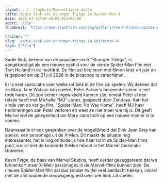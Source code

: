 ```yaml
---
layout: ../../layouts/NieuwsLayout.astro
title: Sadie Sink van Stranger Things in Spider-Man 4
date: 2025-03-12T19:40:09.013+01:00
soort: 'Film'
thumbnail: 'https://www.slashfilm.com/img/gallery/tom-hollands-spider-man-4-casts-a-stranger-things-star-lets-guess-which-marvel-character-shes-playing/l-intro-1741802907.jpg
'
trailer: ""
slug: 'sadie-sink-van-stranger-things-in-spiderman-4'
tags: ["Film"]
---
```


Sadie Sink, bekend van de populaire serie "Stranger Things", is aangekondigd als
een nieuwe castlid voor de vierde Spider-Man film met Tom Holland in de
hoofdrol. De film zal beginnen met filmen later dit jaar en is gepland om op 31
juli 2026 in de bioscoop te verschijnen.

Er is veel speculatie over welke rol Sink in de film zal spelen. Wij denken dat
ze Mary Jane Watson kan spelen, Peter Parker's beroemde vriendin met rode haren.
Dit zou echter ingewikkeld kunnen zijn, omdat Peter al een relatie heeft met
Michelle "MJ" Jones, gespeeld door Zendaya. Aan het einde van de vorige film,
"Spider-Man: No Way Home", heeft MJ haar herinneringen aan Peter verloren en
weet ze niet meer wie hij is. Dit geeft Marvel wel de gelegenheid om Mary Jane
toch op een nieuwe manier in te voeren.

Daarnaast is er ook gesproken over de mogelijkheid dat Sink Jean Grey kan
spelen, een personage uit de X-Men. Dit maakt de situatie nog interessanter, het
is nog onduidelijk hoe haar rol in de Spider-Man films past, vooral met de
komende X-Men reboot in het Marvel Cinematic Universe.

Kevin Feige, de baas van Marvel Studios, heeft eerder gesuggereerd dat we
binnenkort meer X-Men-personages in de Marvel-films kunnen zien. De nieuwe
Spider-Man film zal dus zonder twijfel veel aandacht trekken, vooral met de
aanhoudende nieuwsgierigheid over wie Sink zal spelen.